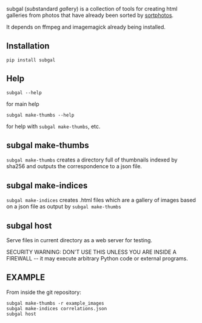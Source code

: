 subgal (*sub*standard *gal*lery) is a collection of tools for creating html
galleries from photos that have already been sorted by [sortphotos].

It depends on ffmpeg and imagemagick already being installed.


Installation
------------

    pip install subgal

Help
----

    subgal --help

for main help

    subgal make-thumbs --help

for help with `subgal make-thumbs`, etc.

subgal make-thumbs
------------------

`subgal make-thumbs` creates a directory full of thumbnails indexed by sha256 and outputs the correspondence to a json file.

subgal make-indices
-------------------

`subgal make-indices` creates .html files which are a gallery of images based on a json file as output by `subgal make-thumbs`

subgal host
-----------

Serve files in current directory as a web server
for testing.

SECURITY WARNING: DON'T USE THIS UNLESS YOU ARE INSIDE A FIREWALL
-- it may execute arbitrary Python code or external programs.

EXAMPLE
-------

From inside the git repository:

    subgal make-thumbs -r example_images
    subgal make-indices correlations.json
    subgal host


[sortphotos]: https://github.com/andrewning/sortphotos

